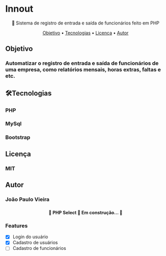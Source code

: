 # Innout
<p align="center"> 🚀 Sistema de registro de entrada e saída de funcionários feito em PHP</p>

<p align="center">
 <a href="#objetivo">Objetivo</a> •
 <a href="#tecnologias">Tecnologias</a> • 
 <a href="#licenc-a">Licença</a> • 
 <a href="#autor">Autor</a>
</p>

<div id="objetivo">
 <h2>Objetivo</h2>
<h3>Automatizar o registro de entrada e saída de funcionários de uma empresa, como relatórios mensais, horas extras, faltas e etc.<h3>
 </div>
 
 <div id="tecnologias">
 <h2>🛠Tecnologias</h2>
  <h3>PHP<h3>
  <h3>MySql<h3>
  <h3>Bootstrap<h3>
 </div>
   
  <div id="licenc-a">
   <h2>Licença</h2>
    <h3>MIT<h3>
  </div>
     
   <div id="autor">
   <h2>Autor</h2>
    <h3>João Paulo Vieira<h3>
  </div>
     
 <h4 align="center"> 
	🚧  PHP Select 🚀 Em construção...  🚧
</h4>

### Features

- [x] Login do usuário
- [x] Cadastro de usuários
- [ ] Cadastro de funcionários
